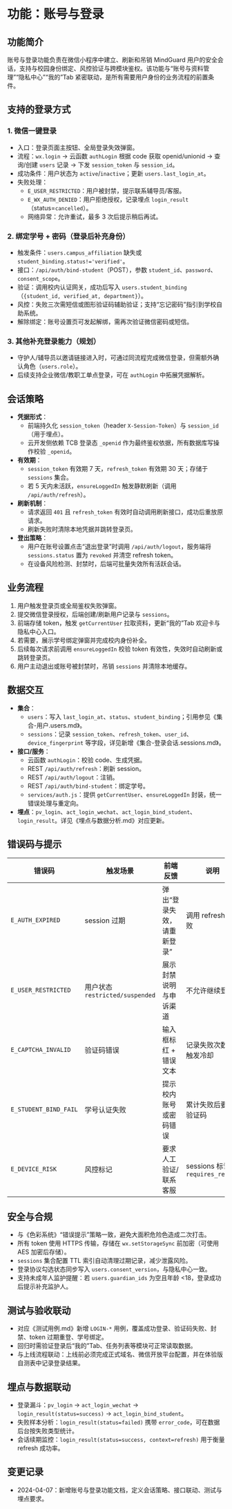 # 功能：账号与登录

## 功能简介
账号与登录功能负责在微信小程序中建立、刷新和吊销 MindGuard 用户的安全会话，支持与校园身份绑定、风控验证与跨模块鉴权。该功能与“账号与资料管理”“隐私中心”“我的”Tab 紧密联动，是所有需要用户身份的业务流程的前置条件。

## 支持的登录方式
### 1. 微信一键登录
- 入口：登录页面主按钮、全局登录失效弹窗。
- 流程：`wx.login` → 云函数 `authLogin` 根据 code 获取 openid/unionid → 查询/创建 `users` 记录 → 下发 `session_token` 与 `session_id`。
- 成功条件：用户状态为 `active`/`inactive`；更新 `users.last_login_at`。
- 失败处理：
  - `E_USER_RESTRICTED`：用户被封禁，提示联系辅导员/客服。
  - `E_WX_AUTH_DENIED`：用户拒绝授权，记录埋点 `login_result`（status=`cancelled`）。
  - 网络异常：允许重试，最多 3 次后提示稍后再试。

### 2. 绑定学号 + 密码（登录后补充身份）
- 触发条件：`users.campus_affiliation` 缺失或 `student_binding.status!='verified'`。
- 接口：`/api/auth/bind-student`（POST），参数 `student_id`、`password`、`consent_scope`。
- 验证：调用校内认证网关，成功后写入 `users.student_binding`（`{student_id, verified_at, department}`）。
- 风控：失败三次需短信或图形验证码辅助验证；支持“忘记密码”指引到学校自助系统。
- 解除绑定：账号设置页可发起解绑，需再次验证微信密码或短信。

### 3. 其他补充登录能力（规划）
- 守护人/辅导员以邀请链接进入时，可通过同流程完成微信登录，但需额外确认角色（`users.role`）。
- 后续支持企业微信/教职工单点登录，可在 `authLogin` 中拓展凭据解析。

## 会话策略
- **凭据形式**：
  - 前端持久化 `session_token`（header `X-Session-Token`）与 `session_id`（用于埋点）。
  - 云开发侧依赖 TCB 登录态 `_openid` 作为最终鉴权依据，所有数据库写操作校验 `_openid`。
- **有效期**：
  - `session_token` 有效期 7 天，`refresh_token` 有效期 30 天；存储于 `sessions` 集合。
  - 若 5 天内未活跃，`ensureLoggedIn` 触发静默刷新（调用 `/api/auth/refresh`）。
- **刷新机制**：
  - 请求返回 `401` 且 `refresh_token` 有效时自动调用刷新接口，成功后重放原请求。
  - 刷新失败时清除本地凭据并跳转登录页。
- **登出策略**：
  - 用户在账号设置点击“退出登录”时调用 `/api/auth/logout`，服务端将 `sessions.status` 置为 `revoked` 并清空 refresh token。
  - 在设备风险检测、封禁时，后端可批量失效所有活跃会话。

## 业务流程
1. 用户触发登录页或全局鉴权失败弹窗。
2. 提交微信登录授权，后端创建/刷新用户记录与 `sessions`。
3. 前端存储 token，触发 `getCurrentUser` 拉取资料，更新“我的”Tab 欢迎卡与隐私中心入口。
4. 若需要，展示学号绑定弹窗并完成校内身份补全。
5. 后续每次请求前调用 `ensureLoggedIn` 校验 token 有效性，失效时自动刷新或跳转登录页。
6. 用户主动退出或账号被封禁时，吊销 `sessions` 并清除本地缓存。

## 数据交互
- **集合**：
  - `users`：写入 `last_login_at`、`status`、`student_binding`；引用参见《集合-用户.users.md》。
  - `sessions`：记录 `session_token`、`refresh_token`、`user_id`、`device_fingerprint` 等字段，详见新增《集合-登录会话.sessions.md》。
- **接口/服务**：
  - 云函数 `authLogin`：校验 code、生成凭据。
  - REST `/api/auth/refresh`：刷新 session。
  - REST `/api/auth/logout`：注销。
  - REST `/api/auth/bind-student`：绑定学号。
  - `services/auth.js`：提供 `getCurrentUser`、`ensureLoggedIn` 封装，统一错误处理与重定向。
- **埋点**：`pv_login`、`act_login_wechat`、`act_login_bind_student`、`login_result`。详见《埋点与数据分析.md》对应更新。

## 错误码与提示
| 错误码 | 触发场景 | 前端反馈 | 说明 |
| --- | --- | --- | --- |
| `E_AUTH_EXPIRED` | session 过期 | 弹出“登录失效，请重新登录” | 调用 refresh 失败 |
| `E_USER_RESTRICTED` | 用户状态 `restricted/suspended` | 展示封禁说明与申诉渠道 | 不允许继续登录 |
| `E_CAPTCHA_INVALID` | 验证码错误 | 输入框标红 + 错误文本 | 记录失败次数，触发冷却 |
| `E_STUDENT_BIND_FAIL` | 学号认证失败 | 提示校内账号或密码错误 | 累计失败后要求验证码 |
| `E_DEVICE_RISK` | 风控标记 | 要求人工验证/联系客服 | sessions 标记 `requires_review` |

## 安全与合规
- 与《色彩系统》“错误提示”策略一致，避免大面积危险色造成二次打击。
- 所有 token 使用 HTTPS 传输，存储在 `wx.setStorageSync` 前加密（可使用 AES 加密后存储）。
- `sessions` 集合配置 TTL 索引自动清理过期记录，减少泄露风险。
- 登录协议勾选状态同步写入 `users.consent_version`，与隐私中心一致。
- 支持未成年人监护提醒：若 `users.guardian_ids` 为空且年龄 <18，登录成功后提示补充监护人。

## 测试与验收联动
- 对应《测试用例.md》新增 `LOGIN-*` 用例，覆盖成功登录、验证码失败、封禁、token 过期重登、学号绑定。
- 回归时需验证登录后“我的”Tab、任务列表等模块可正常读取数据。
- 与上线流程联动：上线前必须完成正式域名、微信开放平台配置，并在体验版自测表中记录登录结果。

## 埋点与数据联动
- 登录漏斗：`pv_login` → `act_login_wechat` → `login_result(status=success)` → `act_login_bind_student`。
- 失败样本分析：`login_result(status=failed)` 携带 `error_code`，可在数据后台按失败类型统计。
- 会话续期监控：`login_result(status=success, context=refresh)` 用于衡量 refresh 成功率。

## 变更记录
- 2024-04-07：新增账号与登录功能文档，定义会话策略、接口联动、测试与埋点要求。
